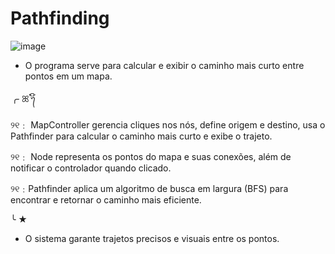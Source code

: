 # Pathfinding
![image](https://github.com/user-attachments/assets/e3314969-44f1-4da5-8844-9895052fdb62)

- O programa serve para calcular e exibir o caminho mais curto entre pontos em um mapa.

╭ ꕤ𝄒᭢ׄິ

୨୧﹕ MapController gerencia cliques nos nós, define origem e destino, usa o Pathfinder para calcular o caminho mais curto e exibe o trajeto.

୨୧﹕ Node representa os pontos do mapa e suas conexões, além de notificar o controlador quando clicado.

୨୧﹕Pathfinder aplica um algoritmo de busca em largura (BFS) para encontrar e retornar o caminho mais eficiente.

╰ ★

- O sistema garante trajetos precisos e visuais entre os pontos.

